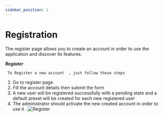 ```yaml
---
sidebar_position: 1
---
```


# Registration

The register page allows you to create an account in order to use the application and discover its features.

**_Register_**

` To Register a new account  , just follow these steps`

1. Go to register page
2. Fill the account details then submit the form
3. A new user will be registered successfully with a pending state and a default preset will be created for each new registered user
4. The administrator should activate the new created account in order to use it .
   ![Register](/img/register.png)
